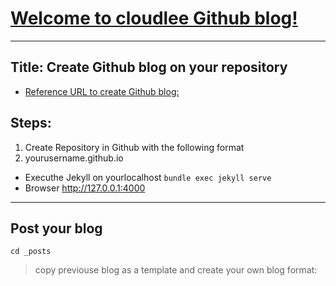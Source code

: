 
# [Welcome to cloudlee Github blog!](https://dial2vincent.github.io/)
---
## Title: Create Github blog on your repository
- [Reference URL to create Github blog:](https://zeddios.tistory.com/1222)

## Steps:  
1. Create Repository in Github with the following format
2. yourusername.github.io
- Executhe Jekyll on yourlocalhost
`bundle exec jekyll serve`
- Browser http://127.0.0.1:4000
---
## Post your blog
`cd _posts`
> copy previouse blog as a template and create your own blog
> format: 

